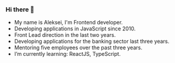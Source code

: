 ### Hi there 👋

- My name is Aleksei, I'm Frontend developer.
- Developing applications in JavaScript since 2010.
- Front Lead direction in the last two years.
- Developing applications for the banking sector last three years.
- Mentoring five employees over the past three years.
- I’m currently learning: ReactJS, TypeScript.

